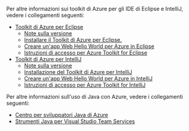 Per altre informazioni sui toolkit di Azure per gli IDE di Eclipse e IntelliJ, vedere i collegamenti seguenti:

* [Toolkit di Azure per Eclipse](../eclipse/azure-toolkit-for-eclipse.md) 
  * [Note sulla versione](https://github.com/Microsoft/azure-tools-for-java/releases) 
  * [Installare il Toolkit di Azure per Eclipse.](../eclipse/azure-toolkit-for-eclipse-installation.md) 
  * [Creare un'app Web Hello World per Azure in Eclipse](../eclipse/azure-toolkit-for-eclipse-create-hello-world-web-app.md) 
  * [Istruzioni di accesso per Azure Toolkit for Eclipse](../eclipse/azure-toolkit-for-eclipse-sign-in-instructions.md) 
* [Toolkit di Azure per IntelliJ](../intellij/azure-toolkit-for-intellij.md) 
  * [Note sulla versione](https://github.com/Microsoft/azure-tools-for-java/releases) 
  * [Installazione del Toolkit di Azure per IntelliJ](../intellij/azure-toolkit-for-intellij-installation.md) 
  * [Creare un'app Web Hello World per Azure in IntelliJ](../intellij/azure-toolkit-for-intellij-create-hello-world-web-app.md) 
  * [Istruzioni di accesso per Azure Toolkit for IntelliJ](../intellij/azure-toolkit-for-intellij-sign-in-instructions.md) 

Per altre informazioni sull'uso di Java con Azure, vedere i collegamenti seguenti: 

* [Centro per sviluppatori Java di Azure](https://azure.microsoft.com/develop/java/) 
* [Strumenti Java per Visual Studio Team Services](https://java.visualstudio.com/) 
<!-- TODO: Add URLs for Java in VSCode here --> 
